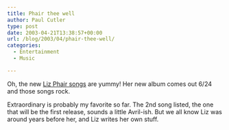 ```yaml
---
title: Phair thee well
author: Paul Cutler
type: post
date: 2003-04-21T13:38:57+00:00
url: /blog/2003/04/phair-thee-well/
categories:
  - Entertainment
  - Music

---
```

Oh, the new [Liz Phair songs][1] are yummy! Her new album comes out 6/24 and those songs rock.

Extraordinary is probably my favorite so far. The 2nd song listed, the one that will be the first release, sounds a little Avril-ish. But we all know Liz was around years before her, and Liz writes her own stuff.

 [1]: http://www.lizphair.com/music.html